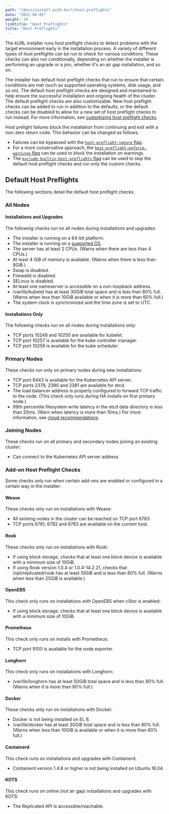 ```yaml
---
path: "/docs/install-with-kurl/host-preflights"
date: "2021-04-05"
weight: 18
linktitle: "Host Preflights"
title: "Host Preflights"
---
```


The kURL installer runs host preflight checks to detect problems with the target environment early in the installation process.
A variety of different types of host preflights can be run to check for various conditions.
These checks can also run conditionally, depending on whether the installer is performing an upgrade or a join, whether it's an air gap installation, and so on.

The installer has default host preflight checks that run to ensure that certain conditions are met (such as supported operating systems, disk usage, and so on).
The default host preflight checks are designed and maintained to help ensure the successful installation and ongoing health of the cluster.
The default preflight checks are also customizable. New host preflight checks can be added to run in addition to the defaults, or the default checks can be disabled to allow for a new set of host preflight checks to run instead. 
For more information, see [customizing host preflight checks](/docs/create-installer/host-preflights).

Host prelight failures block the installation from continuing and exit with a non-zero return code. 
This behavior can be changed as follows:
* Failures can be bypassed with the [`host-preflight-ignore` flag](/docs/install-with-kurl/advanced-options). 
* For a more conservative approach, the [`host-preflight-enforce-warnings` flag](/docs/install-with-kurl/advanced-options) can be used to block the installation on warnings.
* The [`exclude-builtin-host-preflights` flag](/docs/install-with-kurl/advanced-options) can be used to skip the default host preflight checks and run only the custom checks.

## Default Host Preflights

The following sections detail the default host preflight checks.

### All Nodes

#### Installations and Upgrades

The following checks run on all nodes during installations and upgrades:

* The installer is running on a 64-bit platform.
* The installer is running on a [supported OS](/docs/install-with-kurl/system-requirements#supported-operating-systems).
* The server has at least 2 CPUs. (Warns when there are less than 4 CPUs.)
* At least 4 GiB of memory is available. (Warns when there is less than 8GiB.)
* Swap is disabled.
* Firewalld is disabled.
* SELinux is disabled.
* At least one nameserver is accessible on a non-loopback address.
* /var/lib/kubelet has at least 30GiB total space and is less than 80% full. (Warns when less than 10GiB available or when it is more than 60% full.)
* The system clock is synchronized and the time zone is set to UTC.

#### Installations Only

The following checks run on all nodes during installations only:

* TCP ports 10248 and 10250 are available for kubelet.
* TCP port 10257 is available for the kube controller manager.
* TCP port 10259 is available for the kube scheduler.

### Primary Nodes

These checks run only on primary nodes during new installations:

* TCP port 6443 is available for the Kubernetes API server.
* TCP ports 2379, 2380 and 2381 are available for etcd.
* The load balancer address is properly configured to forward TCP traffic to the node. (This check only runs during HA installs on first primary node.)
* 99th percentile filesystem write latency in the etcd data directory is less than 20ms. (Warn when latency is more than 10ms.) For more information, see [cloud recommendations](/docs/install-with-kurl/system-requirements#cloud-disk-performance).

### Joining Nodes

These checks run on all primary and secondary nodes joining an existing cluster:

* Can connect to the Kubernetes API server address

### Add-on Host Preflight Checks

Some checks only run when certain add-ons are enabled or configured in a certain way in the installer:

#### Weave

These checks only run on installations with Weave:

* All existing nodes in the cluster can be reached on TCP port 6783.
* TCP ports 6781, 6782 and 6783 are available on the current host.

#### Rook

These checks only run on installations with Rook:

* If using block storage, checks that at least one block device is available with a minimum size of 10GiB.
* If using Rook version 1.0.4 or 1.0.4-14.2.21, checks that /opt/replicated/rook has at least 10GiB and is less than 80% full. (Warns when less than 25GiB is available.)

#### OpenEBS

This check only runs on installations with OpenEBS when cStor is enabled:

* If using block storage, checks that at least one block device is available with a minimum size of 10GiB.

#### Prometheus

This check only runs on installs with Prometheus:

* TCP port 9100 is available for the node exporter.

#### Longhorn

This check only runs on installations with Longhorn:

* /var/lib/longhorn has at least 50GiB total space and is less than 80% full. (Warns when it is more than 60% full.)

#### Docker

These checks only run on installations with Docker:

* Docker is not being installed on EL 8.
* /var/lib/docker has at least 30GiB total space and is less than 80% full. (Warns when less than 10GiB is available or when it is more than 60% full.)

#### Containerd

This check runs on installations and upgrades with Containerd:

* Containerd version 1.4.8 or higher is not being installed on Ubuntu 16.04.

#### KOTS

This check runs on online (not air gap) installations and upgrades with KOTS:

* The Replicated API is accessible/reachable.
